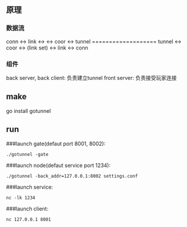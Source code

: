 ## 原理
### 数据流
conn <-> link <-> <link set> <-> coor <-> tunnel =================== tunnel <-> coor <-> (link set) <-> link <-> conn

### 组件
back server, back client: 负责建立tunnel
front server: 负责接受玩家连接

## make
go install gotunnel

## run

###launch gate(defaut port 8001, 8002):
```
./gotunnel -gate
```

###launch node(defaut service port 1234):
```
./gotunnel -back_addr=127.0.0.1:8002 settings.conf
```

###launch service:
```
nc -lk 1234
```

###launch client:
```
nc 127.0.0.1 8001
```

